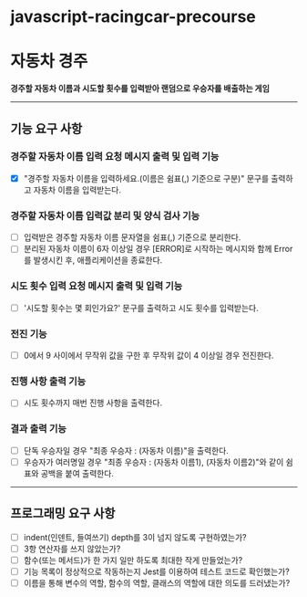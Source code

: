# javascript-racingcar-precourse

# 자동차 경주

**경주할 자동차 이름과 시도할 횟수를 입력받아 랜덤으로 우승자를 배출하는 게임**

---

## 기능 요구 사항

### 경주할 자동차 이름 입력 요청 메시지 출력 및 입력 기능

- [x] "경주할 자동차 이름을 입력하세요.(이름은 쉼표(,) 기준으로 구분)" 문구를 출력하고 자동차 이름을 입력받는다.

### 경주할 자동차 이름 입력값 분리 및 양식 검사 기능

- [ ] 입력받은 경주할 자동차 이름 문자열을 쉼표(,) 기준으로 분리한다.
- [ ] 분리된 자동차 이름이 6자 이상일 경우 [ERROR]로 시작하는 메시지와 함께 Error를 발생시킨 후, 애플리케이션을 종료한다.

### 시도 횟수 입력 요청 메시지 출력 및 입력 기능

- [ ] '시도할 횟수는 몇 회인가요?' 문구를 출력하고 시도 횟수를 입력받는다.

### 전진 기능

- [ ] 0에서 9 사이에서 무작위 값을 구한 후 무작위 값이 4 이상일 경우 전진한다.

### 진행 사항 출력 기능

- [ ] 시도 횟수까지 매번 진행 사항을 출력한다.

### 결과 출력 기능

- [ ] 단독 우승자일 경우 "최종 우승자 : (자동차 이름)"을 출력한다.
- [ ] 우승자가 여러명일 경우 "최종 우승자 : (자동차 이름1), (자동차 이름2)"와 같이 쉼표와 공백을 붙여 출력한다.

---

## 프로그래밍 요구 사항

- [ ] indent(인덴트, 들여쓰기) depth를 3이 넘지 않도록 구현하였는가?
- [ ] 3항 연산자를 쓰지 않았는가?
- [ ] 함수(또는 메서드)가 한 가지 일만 하도록 최대한 작게 만들었는가?
- [ ] 기능 목록이 정상적으로 작동하는지 Jest를 이용하여 테스트 코드로 확인했는가?
- [ ] 이름을 통해 변수의 역할, 함수의 역할, 클래스의 역할에 대한 의도를 드러냈는가?
